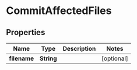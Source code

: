 
# CommitAffectedFiles

## Properties
Name | Type | Description | Notes
------------ | ------------- | ------------- | -------------
**filename** | **String** |  |  [optional]



